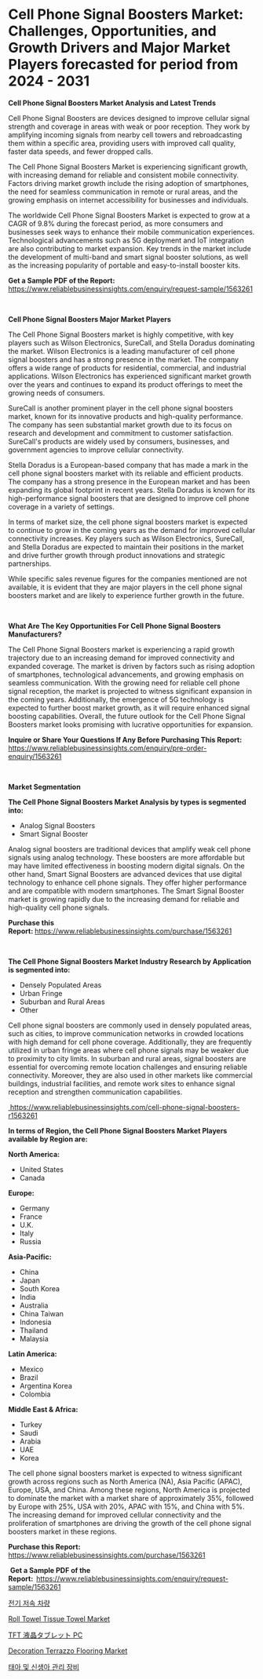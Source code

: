 <p><h1>Cell Phone Signal Boosters Market: Challenges, Opportunities, and Growth Drivers and Major Market Players forecasted for period from 2024 - 2031</h1></p><p><strong>Cell Phone Signal Boosters Market Analysis and Latest Trends</strong></p>
<p><p>Cell Phone Signal Boosters are devices designed to improve cellular signal strength and coverage in areas with weak or poor reception. They work by amplifying incoming signals from nearby cell towers and rebroadcasting them within a specific area, providing users with improved call quality, faster data speeds, and fewer dropped calls.</p><p>The Cell Phone Signal Boosters Market is experiencing significant growth, with increasing demand for reliable and consistent mobile connectivity. Factors driving market growth include the rising adoption of smartphones, the need for seamless communication in remote or rural areas, and the growing emphasis on internet accessibility for businesses and individuals.</p><p>The worldwide Cell Phone Signal Boosters Market is expected to grow at a CAGR of 9.8% during the forecast period, as more consumers and businesses seek ways to enhance their mobile communication experiences. Technological advancements such as 5G deployment and IoT integration are also contributing to market expansion. Key trends in the market include the development of multi-band and smart signal booster solutions, as well as the increasing popularity of portable and easy-to-install booster kits.</p></p>
<p><strong>Get a Sample PDF of the Report:&nbsp;</strong> <a href="https://www.reliablebusinessinsights.com/enquiry/request-sample/1563261">https://www.reliablebusinessinsights.com/enquiry/request-sample/1563261</a></p>
<p>&nbsp;</p>
<p><strong>Cell Phone Signal Boosters Major Market Players</strong></p>
<p><p>The Cell Phone Signal Boosters market is highly competitive, with key players such as Wilson Electronics, SureCall, and Stella Doradus dominating the market. Wilson Electronics is a leading manufacturer of cell phone signal boosters and has a strong presence in the market. The company offers a wide range of products for residential, commercial, and industrial applications. Wilson Electronics has experienced significant market growth over the years and continues to expand its product offerings to meet the growing needs of consumers.</p><p>SureCall is another prominent player in the cell phone signal boosters market, known for its innovative products and high-quality performance. The company has seen substantial market growth due to its focus on research and development and commitment to customer satisfaction. SureCall's products are widely used by consumers, businesses, and government agencies to improve cellular connectivity.</p><p>Stella Doradus is a European-based company that has made a mark in the cell phone signal boosters market with its reliable and efficient products. The company has a strong presence in the European market and has been expanding its global footprint in recent years. Stella Doradus is known for its high-performance signal boosters that are designed to improve cell phone coverage in a variety of settings.</p><p>In terms of market size, the cell phone signal boosters market is expected to continue to grow in the coming years as the demand for improved cellular connectivity increases. Key players such as Wilson Electronics, SureCall, and Stella Doradus are expected to maintain their positions in the market and drive further growth through product innovations and strategic partnerships.</p><p>While specific sales revenue figures for the companies mentioned are not available, it is evident that they are major players in the cell phone signal boosters market and are likely to experience further growth in the future.</p></p>
<p>&nbsp;</p>
<p><strong>What Are The Key Opportunities For Cell Phone Signal Boosters Manufacturers?</strong></p>
<p><p>The Cell Phone Signal Boosters market is experiencing a rapid growth trajectory due to an increasing demand for improved connectivity and expanded coverage. The market is driven by factors such as rising adoption of smartphones, technological advancements, and growing emphasis on seamless communication. With the growing need for reliable cell phone signal reception, the market is projected to witness significant expansion in the coming years. Additionally, the emergence of 5G technology is expected to further boost market growth, as it will require enhanced signal boosting capabilities. Overall, the future outlook for the Cell Phone Signal Boosters market looks promising with lucrative opportunities for expansion.</p></p>
<p><strong>Inquire or Share Your Questions If Any Before Purchasing This Report:</strong> <a href="https://www.reliablebusinessinsights.com/enquiry/pre-order-enquiry/1563261">https://www.reliablebusinessinsights.com/enquiry/pre-order-enquiry/1563261</a></p>
<p>&nbsp;</p>
<p><strong>Market Segmentation</strong></p>
<p><strong>The Cell Phone Signal Boosters Market Analysis by types is segmented into:</strong></p>
<p><ul><li>Analog Signal Boosters</li><li>Smart Signal Booster</li></ul></p>
<p><p>Analog signal boosters are traditional devices that amplify weak cell phone signals using analog technology. These boosters are more affordable but may have limited effectiveness in boosting modern digital signals. On the other hand, Smart Signal Boosters are advanced devices that use digital technology to enhance cell phone signals. They offer higher performance and are compatible with modern smartphones. The Smart Signal Booster market is growing rapidly due to the increasing demand for reliable and high-quality cell phone signals.</p></p>
<p><strong>Purchase this Report:&nbsp;</strong><a href="https://www.reliablebusinessinsights.com/purchase/1563261">https://www.reliablebusinessinsights.com/purchase/1563261</a></p>
<p>&nbsp;</p>
<p><strong>The Cell Phone Signal Boosters Market Industry Research by Application is segmented into:</strong></p>
<p><ul><li>Densely Populated Areas</li><li>Urban Fringe</li><li>Suburban and Rural Areas</li><li>Other</li></ul></p>
<p><p>Cell phone signal boosters are commonly used in densely populated areas, such as cities, to improve communication networks in crowded locations with high demand for cell phone coverage. Additionally, they are frequently utilized in urban fringe areas where cell phone signals may be weaker due to proximity to city limits. In suburban and rural areas, signal boosters are essential for overcoming remote location challenges and ensuring reliable connectivity. Moreover, they are also used in other markets like commercial buildings, industrial facilities, and remote work sites to enhance signal reception and strengthen communication capabilities.</p></p>
<p><a href="https://www.reliablebusinessinsights.com/cell-phone-signal-boosters-r1563261">&nbsp;https://www.reliablebusinessinsights.com/cell-phone-signal-boosters-r1563261</a></p>
<p><strong>In terms of Region, the Cell Phone Signal Boosters Market Players available by Region are:</strong></p>
<p>
    <p> <strong> North America: </strong>
        <ul>
            <li>United States</li>
            <li>Canada</li>
        </ul>
        </p> 
    <p> <strong> Europe: </strong>
        <ul>
            <li>Germany</li>
            <li>France</li>
            <li>U.K.</li>
            <li>Italy</li>
            <li>Russia</li>
        </ul>
        </p> 
    <p> <strong> Asia-Pacific: </strong>
        <ul>
            <li>China</li>
            <li>Japan</li>
            <li>South Korea</li>
            <li>India</li>
            <li>Australia</li>
            <li>China Taiwan</li>
            <li>Indonesia</li>
            <li>Thailand</li>
            <li>Malaysia</li>
        </ul>
        </p> 
    <p> <strong> Latin America: </strong>
        <ul>
            <li>Mexico</li>
            <li>Brazil</li>
            <li>Argentina Korea</li>
            <li>Colombia</li>
        </ul>
        </p> 
    <p> <strong> Middle East & Africa: </strong>
        <ul>
            <li>Turkey</li>
            <li>Saudi</li>
            <li>Arabia</li>
            <li>UAE</li>
            <li>Korea</li>
        </ul>
    </p>
    </p>
<p><p>The cell phone signal boosters market is expected to witness significant growth across regions such as North America (NA), Asia Pacific (APAC), Europe, USA, and China. Among these regions, North America is projected to dominate the market with a market share of approximately 35%, followed by Europe with 25%, USA with 20%, APAC with 15%, and China with 5%. The increasing demand for improved cellular connectivity and the proliferation of smartphones are driving the growth of the cell phone signal boosters market in these regions.</p></p>
<p><strong>Purchase this Report: </strong><a href="https://www.reliablebusinessinsights.com/purchase/1563261">https://www.reliablebusinessinsights.com/purchase/1563261</a></p>
<p>&nbsp;<strong>Get a Sample PDF of the Report:&nbsp;&nbsp;</strong><a href="https://www.reliablebusinessinsights.com/enquiry/request-sample/1563261">https://www.reliablebusinessinsights.com/enquiry/request-sample/1563261</a></p>
<p><strong></strong></p>
<p><p><a href="https://github.com/fernandotryO5lson96765/Market-Research-Report-List-2/blob/main/3675607156384.md">전기 저속 차량</a></p><p><a href="https://github.com/wwwkeltoum/Market-Research-Report-List-3/blob/main/roll-towel-tissue-towel-market.md">Roll Towel Tissue Towel Market</a></p><p><a href="https://github.com/JessKilback/Market-Research-Report-List-1/blob/main/2679320147275.md">TFT 液晶タブレット PC</a></p><p><a href="https://github.com/gamblestampleyjenny50m5sl6/Market-Research-Report-List-3/blob/main/decoration-terrazzo-flooring-market.md">Decoration Terrazzo Flooring Market</a></p><p><a href="https://github.com/CliftonFisher9067/Market-Research-Report-List-2/blob/main/8031510156383.md">태아 및 신생아 관리 장비</a></p></p>
